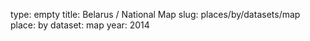type: empty
title: Belarus / National Map
slug: places/by/datasets/map
place: by
dataset: map
year: 2014

